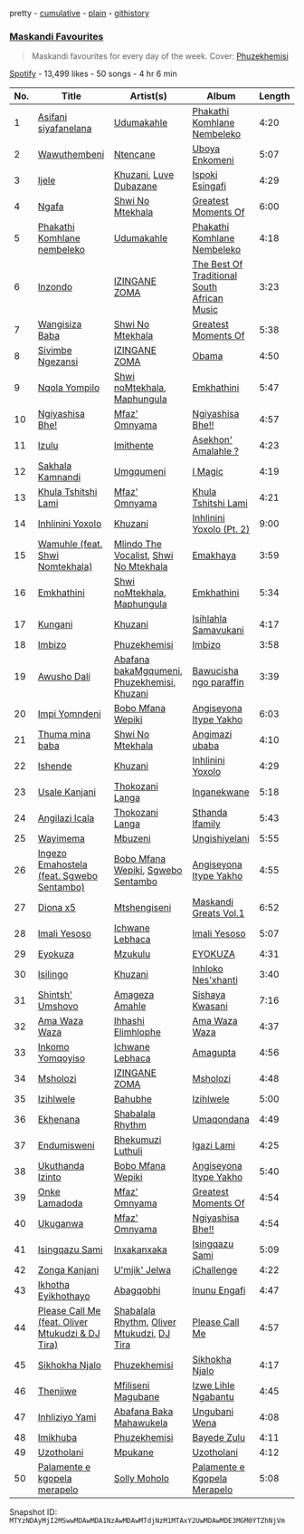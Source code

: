 pretty - [cumulative](/playlists/cumulative/37i9dQZF1DX2xhOTSp6PjQ.md) - [plain](/playlists/plain/37i9dQZF1DX2xhOTSp6PjQ) - [githistory](https://github.githistory.xyz/mackorone/spotify-playlist-archive/blob/main/playlists/plain/37i9dQZF1DX2xhOTSp6PjQ)

### [Maskandi Favourites](https://open.spotify.com/playlist/37i9dQZF1DX2xhOTSp6PjQ)

> Maskandi favourites for every day of the week\. Cover: <a href="https://open.spotify.com/artist/7exwnL9NFBRuwqUEvX8kGP?si=1cAhcaANREyS\-wXav9tJWA">Phuzekhemisi</a>

[Spotify](https://open.spotify.com/user/spotify) - 13,499 likes - 50 songs - 4 hr 6 min

| No. | Title | Artist(s) | Album | Length |
|---|---|---|---|---|
| 1 | [Asifani siyafanelana](https://open.spotify.com/track/61rcqq5Z6GSjVyhuFAMbiw) | [Udumakahle](https://open.spotify.com/artist/3a3txnliYhHHrdcw1k6gyq) | [Phakathi Komhlane Nembeleko](https://open.spotify.com/album/3LJ39cJZE7hPwG2j6RXc5s) | 4:20 |
| 2 | [Wawuthembeni](https://open.spotify.com/track/4lbJb7VVOGShkgblw8YUiY) | [Ntencane](https://open.spotify.com/artist/3PKVcK4wKrfPi7qDz1odsV) | [Uboya Enkomeni](https://open.spotify.com/album/1PRhgX3Vv4TjqHUWG6R5eh) | 5:07 |
| 3 | [Ijele](https://open.spotify.com/track/2OYomh3wz8TWpfnQKxua2F) | [Khuzani](https://open.spotify.com/artist/1ltbNKMXKKXkjaXCTGZYUs), [Luve Dubazane](https://open.spotify.com/artist/2qn1ZfGigw6BNbf2MNuEJc) | [Ispoki Esingafi](https://open.spotify.com/album/3riM8V5qRqXKn09JuWHcAu) | 4:29 |
| 4 | [Ngafa](https://open.spotify.com/track/2lRGb3QNqaKX6I9OUI9zPi) | [Shwi No Mtekhala](https://open.spotify.com/artist/0hqM2qppNBOvYYQ36FsdBq) | [Greatest Moments Of](https://open.spotify.com/album/7j6pm8LrgP1BUfkc1UEu6H) | 6:00 |
| 5 | [Phakathi Komhlane nembeleko](https://open.spotify.com/track/5tcWJFn9w9BDUWXssZ5Q1A) | [Udumakahle](https://open.spotify.com/artist/3a3txnliYhHHrdcw1k6gyq) | [Phakathi Komhlane Nembeleko](https://open.spotify.com/album/3LJ39cJZE7hPwG2j6RXc5s) | 4:18 |
| 6 | [Inzondo](https://open.spotify.com/track/3jmv4dhLatPanmC4lX7JaE) | [IZINGANE ZOMA](https://open.spotify.com/artist/1fa6d4xSwQWEhmp0MwKw61) | [The Best Of Traditional South African Music](https://open.spotify.com/album/5r48JyMk448sZ5OGopjfcx) | 3:23 |
| 7 | [Wangisiza Baba](https://open.spotify.com/track/7JMQ6R7dqPH8CKivfUGLFj) | [Shwi No Mtekhala](https://open.spotify.com/artist/0hqM2qppNBOvYYQ36FsdBq) | [Greatest Moments Of](https://open.spotify.com/album/7j6pm8LrgP1BUfkc1UEu6H) | 5:38 |
| 8 | [Sivimbe Ngezansi](https://open.spotify.com/track/0E9zAYeAuiwVIRmniGitu9) | [IZINGANE ZOMA](https://open.spotify.com/artist/1fa6d4xSwQWEhmp0MwKw61) | [Obama](https://open.spotify.com/album/0oy6u4YpIINdn6uwHoT2sA) | 4:50 |
| 9 | [Nqola Yompilo](https://open.spotify.com/track/4EjSqywjAT6wszkZxXnPyj) | [Shwi noMtekhala](https://open.spotify.com/artist/3u7RxCpLc0QpXX6wiVWKZ6), [Maphungula](https://open.spotify.com/artist/7bbXvPy5gAzivkwv5oRJI8) | [Emkhathini](https://open.spotify.com/album/43GsmX58ZoBRLv1R4UZiCd) | 5:47 |
| 10 | [Ngiyashisa Bhe!](https://open.spotify.com/track/5T2V2jA4cPulYnMT5SUETu) | [Mfaz' Omnyama](https://open.spotify.com/artist/0JQAeDYaigl5nor0kUP44X) | [Ngiyashisa Bhe!!](https://open.spotify.com/album/0HGeXxPm0xeqMorXQXSczL) | 4:57 |
| 11 | [Izulu](https://open.spotify.com/track/7ihRvjcQNXy3ikf1sKPw6L) | [Imithente](https://open.spotify.com/artist/3JqfmUV2PM8u6ifw2TWPJ9) | [Asekhon' Amalahle ?](https://open.spotify.com/album/5YyLWDAd4MCgKmoBjBKOwc) | 4:23 |
| 12 | [Sakhala Kamnandi](https://open.spotify.com/track/10FGIW76glXqbxi6gSOxwJ) | [Umgqumeni](https://open.spotify.com/artist/4nMTRK9u7Zt9lKCPnF06zB) | [I Magic](https://open.spotify.com/album/4DR2LkB4JWkcT5ZBaqRgSN) | 4:19 |
| 13 | [Khula Tshitshi Lami](https://open.spotify.com/track/6cjPxUtWSBg3zVcexVitOl) | [Mfaz' Omnyama](https://open.spotify.com/artist/0JQAeDYaigl5nor0kUP44X) | [Khula Tshitshi Lami](https://open.spotify.com/album/6hydOJZPfWGO6qTu6Ba4Pe) | 4:21 |
| 14 | [Inhlinini Yoxolo](https://open.spotify.com/track/3ZhOsB846LguxIkDASb6Rb) | [Khuzani](https://open.spotify.com/artist/1ltbNKMXKKXkjaXCTGZYUs) | [Inhlinini Yoxolo \(Pt\. 2\)](https://open.spotify.com/album/25HvxLDw1saTfEoFQ6Rfxj) | 9:00 |
| 15 | [Wamuhle \(feat\. Shwi Nomtekhala\)](https://open.spotify.com/track/3Mn0yb2hJuU3AcH66apMei) | [Mlindo The Vocalist](https://open.spotify.com/artist/09CY8fzqhZHR7rQAULoreI), [Shwi No Mtekhala](https://open.spotify.com/artist/0hqM2qppNBOvYYQ36FsdBq) | [Emakhaya](https://open.spotify.com/album/3YPT8bW8XTiZIjMEhryLEU) | 3:59 |
| 16 | [Emkhathini](https://open.spotify.com/track/0VaIf3loFYGRl9pVlnsYRL) | [Shwi noMtekhala](https://open.spotify.com/artist/3u7RxCpLc0QpXX6wiVWKZ6), [Maphungula](https://open.spotify.com/artist/7bbXvPy5gAzivkwv5oRJI8) | [Emkhathini](https://open.spotify.com/album/43GsmX58ZoBRLv1R4UZiCd) | 5:34 |
| 17 | [Kungani](https://open.spotify.com/track/3U8oBQbjUI8IWSp4HbtcMS) | [Khuzani](https://open.spotify.com/artist/1ltbNKMXKKXkjaXCTGZYUs) | [Isihlahla Samavukani](https://open.spotify.com/album/1DqOspLC57SJScf6aPB5lX) | 4:17 |
| 18 | [Imbizo](https://open.spotify.com/track/5sjYGxZrOVboftBZOn6AVu) | [Phuzekhemisi](https://open.spotify.com/artist/7exwnL9NFBRuwqUEvX8kGP) | [Imbizo](https://open.spotify.com/album/7oZQe5vQ6TLRZlkuJEYIw0) | 3:58 |
| 19 | [Awusho Dali](https://open.spotify.com/track/3lJZPHew6QpHxZLutX6mc6) | [Abafana bakaMgqumeni](https://open.spotify.com/artist/0cgOYKvaAuokmhqrLSNPj6), [Phuzekhemisi](https://open.spotify.com/artist/7exwnL9NFBRuwqUEvX8kGP), [Khuzani](https://open.spotify.com/artist/1ltbNKMXKKXkjaXCTGZYUs) | [Bawucisha ngo paraffin](https://open.spotify.com/album/1H8zQWxYDBlljpLr5Z3W5J) | 3:39 |
| 20 | [Impi Yomndeni](https://open.spotify.com/track/7ag6ASRzcuWXamzvNEXQzL) | [Bobo Mfana Wepiki](https://open.spotify.com/artist/6kcl74RDRgeHTx1Dj07NQt) | [Angiseyona Itype Yakho](https://open.spotify.com/album/4N6uYvCf4TgK5kAopt1RqQ) | 6:03 |
| 21 | [Thuma mina baba](https://open.spotify.com/track/6EWALyShL2Ho7YW1pKfhsv) | [Shwi No Mtekhala](https://open.spotify.com/artist/0hqM2qppNBOvYYQ36FsdBq) | [Angimazi ubaba](https://open.spotify.com/album/3bnl8oEQHcYwzDR9kC6IBE) | 4:10 |
| 22 | [Ishende](https://open.spotify.com/track/4gbkKnzwQdS7dEv5lWHVQO) | [Khuzani](https://open.spotify.com/artist/1ltbNKMXKKXkjaXCTGZYUs) | [Inhlinini Yoxolo](https://open.spotify.com/album/2gkiXVfyva2aEfJiiRbQry) | 4:29 |
| 23 | [Usale Kanjani](https://open.spotify.com/track/09A0kWUU4t0LshuBfe9X02) | [Thokozani Langa](https://open.spotify.com/artist/3OzpSgLEiIAVGjVRU03o99) | [Inganekwane](https://open.spotify.com/album/3x8Eikp83UT8OoCmg57dJD) | 5:18 |
| 24 | [Angilazi Icala](https://open.spotify.com/track/257aC7bUs7LZ4wd86fOX5L) | [Thokozani Langa](https://open.spotify.com/artist/3OzpSgLEiIAVGjVRU03o99) | [Sthanda Ifamily](https://open.spotify.com/album/5QRfA7vN6sgEwKqNMmdhmf) | 5:43 |
| 25 | [Wayimema](https://open.spotify.com/track/3o3kejg8G9xg5jTYuzNpCv) | [Mbuzeni](https://open.spotify.com/artist/7wayRI97YKruzv8kyy3zok) | [Ungishiyelani](https://open.spotify.com/album/3QGeKt0V7nXWSiaMweGVBp) | 5:55 |
| 26 | [Ingezo Emahostela \(feat\. Sgwebo Sentambo\)](https://open.spotify.com/track/05kQlUT2mMwkvjRX8bkzba) | [Bobo Mfana Wepiki](https://open.spotify.com/artist/6kcl74RDRgeHTx1Dj07NQt), [Sgwebo Sentambo](https://open.spotify.com/artist/5p55hGi2rq290OvBwMpLps) | [Angiseyona Itype Yakho](https://open.spotify.com/album/4N6uYvCf4TgK5kAopt1RqQ) | 4:55 |
| 27 | [Diona x5](https://open.spotify.com/track/6KNmb4IaJ7K6gCd6to0HCx) | [Mtshengiseni](https://open.spotify.com/artist/0b7Ds3CZPJOmh8hqOq9md4) | [Maskandi Greats Vol.1](https://open.spotify.com/album/0a5bBJWcVbTOpc2cA6NtAh) | 6:52 |
| 28 | [Imali Yesoso](https://open.spotify.com/track/28ZztKoH4iovdVamlbNEPR) | [Ichwane Lebhaca](https://open.spotify.com/artist/6dUPVcKOAhdgjkmgDwy6uh) | [Imali Yesoso](https://open.spotify.com/album/1Vvgd9KgV5hQZKXLDLfGBc) | 5:07 |
| 29 | [Eyokuza](https://open.spotify.com/track/6gJVTJap7XXAPY3qJKoAY4) | [Mzukulu](https://open.spotify.com/artist/2cvAWNKeSNVAfSZqAQIIS3) | [EYOKUZA](https://open.spotify.com/album/65vZAeZNfrcfztUfYuyoWS) | 4:31 |
| 30 | [Isilingo](https://open.spotify.com/track/5Df0fXk01kB3ZgVPg3uwmk) | [Khuzani](https://open.spotify.com/artist/1ltbNKMXKKXkjaXCTGZYUs) | [Inhloko Nes'xhanti](https://open.spotify.com/album/6uKsbOxDnGwYTfdVp2qIuP) | 3:40 |
| 31 | [Shintsh' Umshovo](https://open.spotify.com/track/1Usa9hOXDsWKC7WTMlaQW9) | [Amageza Amahle](https://open.spotify.com/artist/3aQFd89lMBxu1RRBIrxPdv) | [Sishaya Kwasani](https://open.spotify.com/album/6obk82RMxEzugUBJJTRbhH) | 7:16 |
| 32 | [Ama Waza Waza](https://open.spotify.com/track/0pMQpMdOKYX5IW60f8xlKO) | [Ihhashi Elimhlophe](https://open.spotify.com/artist/4eSUGwpQXyQh2Qb09oCs21) | [Ama Waza Waza](https://open.spotify.com/album/4Zk0C73QlrRFq7hLjJIXtS) | 4:37 |
| 33 | [Inkomo Yomqoyiso](https://open.spotify.com/track/0duUpsKlfu6RNHWH5q0diF) | [Ichwane Lebhaca](https://open.spotify.com/artist/6dUPVcKOAhdgjkmgDwy6uh) | [Amagupta](https://open.spotify.com/album/4faFI6JoeU4nCK89d8Ul0b) | 4:56 |
| 34 | [Msholozi](https://open.spotify.com/track/2IkkJ4hwWJ3mCMlsqIRX5W) | [IZINGANE ZOMA](https://open.spotify.com/artist/1fa6d4xSwQWEhmp0MwKw61) | [Msholozi](https://open.spotify.com/album/6E93uMai7s84xFzTux1dp9) | 4:48 |
| 35 | [Izihlwele](https://open.spotify.com/track/6iFCyBOk9UTRNgb7Oz2oKg) | [Bahubhe](https://open.spotify.com/artist/2pisTvrJlAr0NTxvXOuLOv) | [Izihlwele](https://open.spotify.com/album/5LAxoXLEgCyptZpryTXcSs) | 5:00 |
| 36 | [Ekhenana](https://open.spotify.com/track/3OrxaSn9WnB2P8C0kkt6n2) | [Shabalala Rhythm](https://open.spotify.com/artist/4yqgRp5LrmRXgSKpAqTBdl) | [Umaqondana](https://open.spotify.com/album/7MVR8wyJ5jj41121P8d5PC) | 4:49 |
| 37 | [Endumisweni](https://open.spotify.com/track/0FVJjE94m2bq1IUIF5NdZ3) | [Bhekumuzi Luthuli](https://open.spotify.com/artist/2olZnrkMJFY0BnGZM7vWMV) | [Igazi Lami](https://open.spotify.com/album/46cbUWGAf5JyhnxL31znQQ) | 4:25 |
| 38 | [Ukuthanda Izinto](https://open.spotify.com/track/2DqL1bQTQVvVDnT16iQq7z) | [Bobo Mfana Wepiki](https://open.spotify.com/artist/6kcl74RDRgeHTx1Dj07NQt) | [Angiseyona Itype Yakho](https://open.spotify.com/album/4N6uYvCf4TgK5kAopt1RqQ) | 5:40 |
| 39 | [Onke Lamadoda](https://open.spotify.com/track/6nhKAdmOWTivF0gggsVHx2) | [Mfaz' Omnyama](https://open.spotify.com/artist/0JQAeDYaigl5nor0kUP44X) | [Greatest Moments Of](https://open.spotify.com/album/4ETXztVwqM3WYnGU8c2hds) | 4:54 |
| 40 | [Ukuganwa](https://open.spotify.com/track/3KagxTKp5nodR1hUIHardA) | [Mfaz' Omnyama](https://open.spotify.com/artist/0JQAeDYaigl5nor0kUP44X) | [Ngiyashisa Bhe!!](https://open.spotify.com/album/0HGeXxPm0xeqMorXQXSczL) | 4:54 |
| 41 | [Isingqazu Sami](https://open.spotify.com/track/0wg9dKX6zfOVy3A53osxIS) | [Inxakanxaka](https://open.spotify.com/artist/43DNa0M6aCPjeWTVIL7x80) | [Isingqazu Sami](https://open.spotify.com/album/4pGIADaXRBnuRRWBs7QAdG) | 5:09 |
| 42 | [Zonga Kanjani](https://open.spotify.com/track/6eAkUwh6sgNnGOtHXZOt1j) | [U'mjik' Jelwa](https://open.spotify.com/artist/6CtPmBW0KxaanNVN8ZIJjv) | [iChallenge](https://open.spotify.com/album/1xYSfs18C1r2dUzrJrD2Z7) | 4:22 |
| 43 | [Ikhotha Eyikhothayo](https://open.spotify.com/track/5lQrJySa8SnAVFzrppqOyo) | [Abagqobhi](https://open.spotify.com/artist/7eigkjZtpAoOSfWfif1qxK) | [Inunu Engafi](https://open.spotify.com/album/0nc4IHahVp9BvuMNpPMrTE) | 4:47 |
| 44 | [Please Call Me \(feat\. Oliver Mtukudzi & DJ Tira\)](https://open.spotify.com/track/5uaLKLMsJmVyqDQuOEBDTI) | [Shabalala Rhythm](https://open.spotify.com/artist/4yqgRp5LrmRXgSKpAqTBdl), [Oliver Mtukudzi](https://open.spotify.com/artist/0HC2dfJHpORLT21AxEiTXJ), [DJ Tira](https://open.spotify.com/artist/4FC2wXrDWr5lLCZeAUgfVn) | [Please Call Me](https://open.spotify.com/album/45Cf5K35YTli0s93d5NkNt) | 4:57 |
| 45 | [Sikhokha Njalo](https://open.spotify.com/track/4DtXsMWFsOxsWgldeXiavB) | [Phuzekhemisi](https://open.spotify.com/artist/7exwnL9NFBRuwqUEvX8kGP) | [Sikhokha Njalo](https://open.spotify.com/album/5ysSoX3cp4ZJE0pHykOfop) | 4:17 |
| 46 | [Thenjiwe](https://open.spotify.com/track/75aBCMT86TKSlEgpIz1tT9) | [Mfiliseni Magubane](https://open.spotify.com/artist/3b9PzSL6PxZRA6k4Dqmajs) | [Izwe Lihle Ngabantu](https://open.spotify.com/album/5RFD1wyMiFxwFTqxs9UX0i) | 4:45 |
| 47 | [Inhliziyo Yami](https://open.spotify.com/track/3AMnrGFsUlrcY8ig6ASidM) | [Abafana Baka Mahawukela](https://open.spotify.com/artist/6WiOCqFw2OVO8d9SfMUeYp) | [Ungubani Wena](https://open.spotify.com/album/2srpkMeXj6atimRUTmMdv5) | 4:08 |
| 48 | [Imikhuba](https://open.spotify.com/track/5DWe8RsOB3zQ8nGT870FwD) | [Phuzekhemisi](https://open.spotify.com/artist/7exwnL9NFBRuwqUEvX8kGP) | [Bayede Zulu](https://open.spotify.com/album/1CYUKc8tPKmyRAVxOMLbWd) | 4:11 |
| 49 | [Uzotholani](https://open.spotify.com/track/0tt0nhI3rwCuybdJc5xdKE) | [Mpukane](https://open.spotify.com/artist/5JweUmj452OSBQBNuctVrR) | [Uzotholani](https://open.spotify.com/album/0cGrYXjvnwBVMBoTSikJlB) | 4:12 |
| 50 | [Palamente e kgopela merapelo](https://open.spotify.com/track/3PzDhMFbGUSpVWWcBTRJWW) | [Solly Moholo](https://open.spotify.com/artist/5rPklQ6cqWrAGWgHxjZS8Z) | [Palamente e Kgopela Merapelo](https://open.spotify.com/album/6H2nsddvfVyGIagH72T4RF) | 5:08 |

Snapshot ID: `MTYzNDAyMjI2MSwwMDAwMDA1NzAwMDAwMTdjNzM1MTAxY2UwMDAwMDE3MGM0YTZhNjVm`
